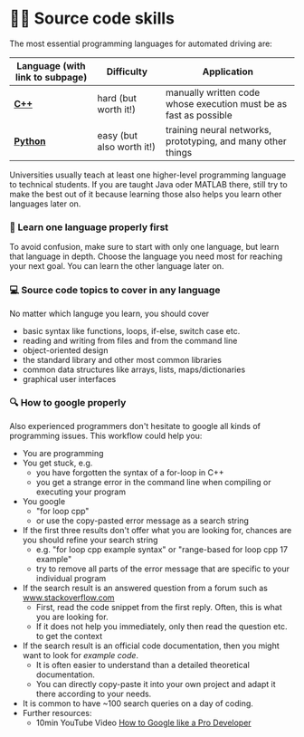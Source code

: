 # 👩‍💻 Source code skills

The most essential programming languages for automated driving are:

| Language (with link to subpage)  | Difficulty | Application |
| ------------- | ------------- | ------- |
| [**C++**](C++.md)     | hard (but worth it!)  | manually written code whose execution must be as fast as possible |
| [**Python**](Python.md)  | easy (but also worth it!) | training neural networks, prototyping, and many other things |

Universities usually teach at least one higher-level programming language to technical students. 
If you are taught Java oder MATLAB there, still try to make the best out of it because learning those also helps you learn other languages later on.


### 🎯 Learn one language properly first

To avoid confusion, make sure to start with only one language, but learn that language in depth. Choose the language you need most for reaching your next goal.
You can learn the other language later on.

### 💻 Source code topics to cover in any language

No matter which languge you learn, you should cover 
- basic syntax like functions, loops, if-else, switch case etc.
- reading and writing from files and from the command line
- object-oriented design
- the standard library and other most common libraries
- common data structures like arrays, lists, maps/dictionaries
- graphical user interfaces


### 🔍 How to google properly

Also experienced programmers don't hesitate to google all kinds of programming issues.
This workflow could help you:

- You are programming
- You get stuck, e.g.
  - you have forgotten the syntax of a for-loop in C++
  - you get a strange error in the command line when compiling or executing your program
- You google 
  - "for loop cpp"
  - or use the copy-pasted error message as a search string
- If the first three results don't offer what you are looking for, chances are you should refine your search string
  - e.g. "for loop cpp example syntax" or "range-based for loop cpp 17 example" 
  - try to remove all parts of the error message that are specific to your individual program
- If the search result is an answered question from a forum such as www.stackoverflow.com
  - First, read the code snippet from the first reply. Often, this is what you are looking for.
  - If it does not help you immediately, only then read the question etc. to get the context
- If the search result is an official code documentation, then you might want to look for *example code*. 
  - It is often easier to understand than a detailed theoretical documentation. 
  - You can directly copy-paste it into your own project and adapt it there according to your needs.
- It is common to have ~100 search queries on a day of coding.
- Further resources: 
  - 10min YouTube Video [How to Google like a Pro Developer](https://www.youtube.com/watch?v=DQHyoHgRkkw)



